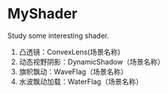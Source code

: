 # MyShader
Study some interesting shader.
 1. 凸透镜：ConvexLens(场景名称)
 2. 动态视野阴影：DynamicShadow（场景名称）
 3. 旗帜飘动：WaveFlag（场景名称）
 4. 水波飘动加载：WaterFlag（场景名称）
